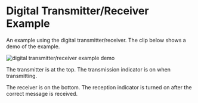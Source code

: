 
# Digital Transmitter/Receiver Example

An example using the digital transmitter/receiver. The clip below shows a demo of the example.

![digital transmitter/receiver example demo](../../../img/digital_txrx.gif)

The transmitter is at the top. The transmission indicator is on when transmitting.

The receiver is on the bottom. The reception indicator is turned on after the correct message is received.
